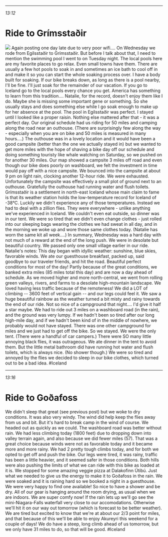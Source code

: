 ********
*13:12*

# Ride to Grímsstaðir

![](data/b2a29ffd-7fa6-45ce-b9c5-816b773a917b.jpg)
 Again posting one day late due to very poor wifi.... On Wednesday we rode from Egilsstaðir to Grímsstaðir. But before I talk about that, I need to mention the swimming pool I went to on Tuesday night. The local pools here are my favorite places to go relax. Even small towns have them. There are usually a few hot pools to soak in and sometimes an ice bath to cool off in and make it so you can start the whole soaking process over. I have a body built for soaking. If our bike breaks down, as long as there is a pool nearby, I'll be fine. I'll just soak for the remainder of our vacation. If you go to Iceland go to the local pools every chance you get. America has something to learn from this tradition.... Natalie, for the record, doesn't enjoy them like I do. Maybe she is missing some important gene or something. So she usually stays and does something else while I go soak enough to make up for her absence at the pool. The pool in Egilsstaðir was perfect. I stayed until I looked like a proper raisin. Nothing else mattered after that - it was a perfect day. Our original schedule had us riding for 50 miles and camping along the road near an outhouse. (There are surprisingly few along the way - especially when you are on bike and 50 miles is measured in many hours....) The outhouse was in a lovely location and it would have been a good campsite (better than the one we actually stayed in) but we wanted to get more miles with the hope of shaving a bike day off our schedule and doing something touristy like whale watching on Saturday, so we pushed on for another 30 miles. Our map showed a campsite 3 miles off road and even though our bike does poorly on washboard, we felt the investment in time would pay off with a nice campsite. We bounced into the campsite at about 9 pm on light rain, clocking another 12-hour ride. We were exhausted. Unfortunately the campsite was effectively a small plot of ground next to an outhouse. Gratefully the outhouse had running water and flush toilets. Grímsstaðir is a settlement in north-east Iceland whose main claim to fame is that its weather station holds the low-temperature record for Iceland of -38°C. Luckily we didn't experience any of those temperatures. Instead we had to deal with a zillion flies. They were everywhere - unlike anything we've experienced in Iceland. We couldn't even eat outside, so dinner was in our tent. We were so tired that we didn't even change clothes - just rolled into our sleeping bags wearing the clothes we had sweat in all day, and in the morning we woke up and wore those same clothes today. (Natalie has worn the same kit all week....) In summary, Wednesday was a hard day with not much of a reward at the end of the long push. We were in desolate but beautiful country. We passed only one small village earlier in our ride. Natalie's notes: This day began with idyllic weather: sunshine, blue skies, favorable winds. We ate our guesthouse breakfast, packed up, said goodbye to our traveler friends, and hit the road. Beautiful perfect conditions for most of the day! Partly because of the great conditions, we banked extra miles (85 miles total this day) and are now a day ahead of schedule. As we moved higher and more north-central, we went from rolling green valleys, rivers, and farms to a desolate high-mountain landscape. We loved having less traffic because of the remoteness! We did a LOT of climbing -- 3600 feet of vertical gain -- and our legs could feel it. We saw a huge beautiful rainbow as the weather turned a bit misty and rainy towards the end of our ride. Not so nice of a campground that night.... I'd give it half a star maybe. We had to ride out 3 miles on a washboard road (in the rain), and the ground was very lumpy. If we hadn't been so tired after our long high-mile day, and if we hadn't been kind of in the middle of nowhere, we probably would not have stayed. There was one other campground for miles and we just had to get off the bike. So we stayed. We were the only tent. (There were a handful of car campers.) There were SO many little annoying black flies, it was outrageous. We ate dinner in the tent to avoid them. But the little metal bathroom did have running hot water and flush toilets, which is always nice. (No shower though.) We were so tired and annoyed by the flies we decided to sleep in our bike clothes, which turned out to be a bad idea.
#Iceland


********
*13:16*

# Ride to Goðafoss
We didn't sleep that great (see previous post) but we woke to dry conditions. It was also very windy. The wind did help keep the flies away from us and bit. But it's hard to break camp in the wind of course. We headed out as quickly as we could. The washboard road was better without rain. We had less climbing today (1800 feet) due to dropping down into valley terrain again, and also because we did fewer miles (57). That was a great choice because winds were not as favorable today and it became more and more rainy. We had 2 pretty tough climbs today, and for both we opted to get off and push the bike. Our legs were tired, it was rainy, traffic has been a little heavier, and it seemed safer in those conditions. Both hills were also pushing the limits of what we can ride with this bike as loaded at it is. We stopped for some amazing veggie pizza at Dalakofinn Útibú. Just what we needed to give us the energy to make it to Goðafoss in the rain. We were soaked and it is raining hard so we booked a night in a guesthouse. We were very happy to find one available! So nice to have a shower and be dry. All of our gear is hanging around the room drying, as usual when we are indoors. We are super comfy now! If the rain lets up we'll go see the mini-Niagara-Falls waterfall very close to our accomodations. Otherwise we'll hit it on our way out tomorrow (which is forecast to be better weather). We are tired but excited to know that we're at about our 2/3 point for miles, and that because of this we'll be able to enjoy Akureyri this weekend for a couple of days! We do have a steep, long climb ahead of us tomorrow, but we only have 31 miles to do, so that will be good.
#Iceland